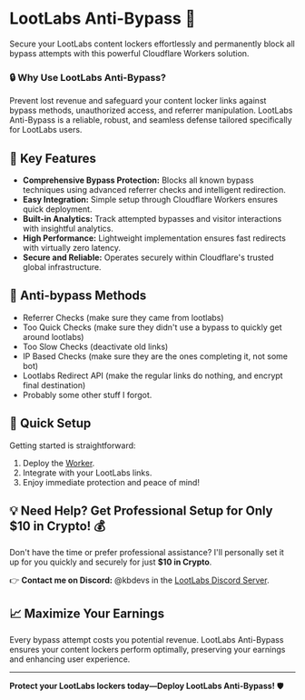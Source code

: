# LootLabs Anti-Bypass 🚀

Secure your LootLabs content lockers effortlessly and permanently block all bypass attempts with this powerful Cloudflare Workers solution.

### 🔒 Why Use LootLabs Anti-Bypass?

Prevent lost revenue and safeguard your content locker links against bypass methods, unauthorized access, and referrer manipulation. LootLabs Anti-Bypass is a reliable, robust, and seamless defense tailored specifically for LootLabs users.

## 🌟 Key Features

* **Comprehensive Bypass Protection:** Blocks all known bypass techniques using advanced referrer checks and intelligent redirection.
* **Easy Integration:** Simple setup through Cloudflare Workers ensures quick deployment.
* **Built-in Analytics:** Track attempted bypasses and visitor interactions with insightful analytics.
* **High Performance:** Lightweight implementation ensures fast redirects with virtually zero latency.
* **Secure and Reliable:** Operates securely within Cloudflare's trusted global infrastructure.

## 🚫 Anti-bypass Methods
* Referrer Checks (make sure they came from lootlabs)
* Too Quick Checks (make sure they didn't use a bypass to quickly get around lootlabs)
* Too Slow Checks (deactivate old links)
* IP Based Checks (make sure they are the ones completing it, not some bot)
* Lootlabs Redirect API (make the regular links do nothing, and encrypt final destination)
* Probably some other stuff I forgot.

## 🚀 Quick Setup

Getting started is straightforward:

1. Deploy the [Worker](https://github.com/kbdevs/lootlabs-antibypass/blob/main/SETUP.md).
2. Integrate with your LootLabs links.
3. Enjoy immediate protection and peace of mind!

## 💡 Need Help? Get Professional Setup for Only \$10 in Crypto! 💰

Don't have the time or prefer professional assistance? I'll personally set it up for you quickly and securely for just **\$10 in Crypto**.

👉 **Contact me on Discord:** @kbdevs in the [LootLabs Discord Server](https://lootlabs.pages.dev).

## 📈 Maximize Your Earnings

Every bypass attempt costs you potential revenue. LootLabs Anti-Bypass ensures your content lockers perform optimally, preserving your earnings and enhancing user experience.

---

**Protect your LootLabs lockers today—Deploy LootLabs Anti-Bypass!** 🛡️
